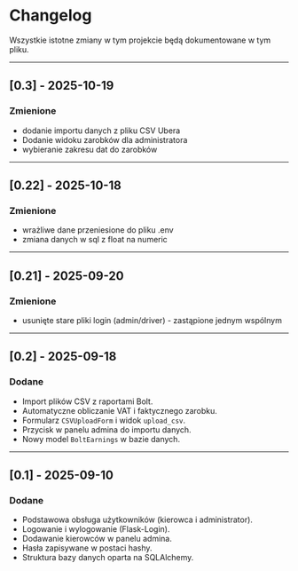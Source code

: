 # Changelog

Wszystkie istotne zmiany w tym projekcie będą dokumentowane w tym pliku.

---


## [0.3] - 2025-10-19
### Zmienione
- dodanie importu danych z pliku CSV Ubera
- Dodanie widoku zarobków dla administratora
- wybieranie zakresu dat do zarobków

---


## [0.22] - 2025-10-18
### Zmienione
- wrażliwe dane przeniesione do pliku .env
- zmiana danych w sql z float na numeric

---

## [0.21] - 2025-09-20
### Zmienione
- usunięte stare pliki login (admin/driver) - zastąpione jednym wspólnym

---

## [0.2] - 2025-09-18
### Dodane
- Import plików CSV z raportami Bolt.
- Automatyczne obliczanie VAT i faktycznego zarobku.
- Formularz `CSVUploadForm` i widok `upload_csv`.
- Przycisk w panelu admina do importu danych.
- Nowy model `BoltEarnings` w bazie danych.

---

## [0.1] - 2025-09-10
### Dodane
- Podstawowa obsługa użytkowników (kierowca i administrator).
- Logowanie i wylogowanie (Flask-Login).
- Dodawanie kierowców w panelu admina.
- Hasła zapisywane w postaci hashy.
- Struktura bazy danych oparta na SQLAlchemy.